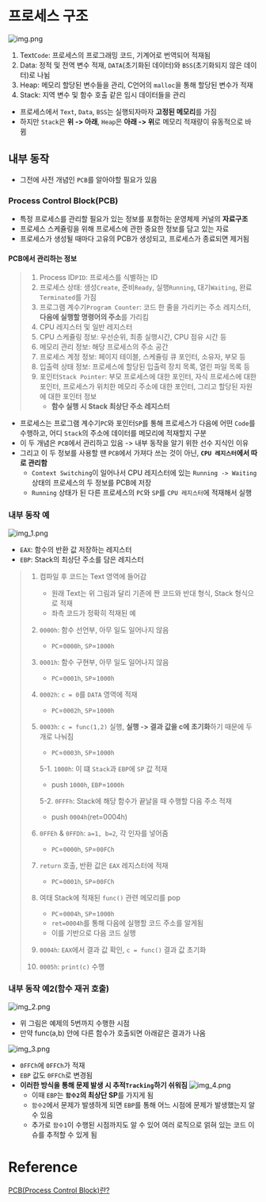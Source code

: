 # 프로세스 구조
![img.png](img.png)

1. Text`Code`: 프로세스의 프로그래밍 코드, 기계어로 번역되어 적재됨
2. Data: 정적 및 전역 변수 적재, `DATA`(초기화된 데이터)와 `BSS`(초기화되지 않은 데이터)로 나뉨
3. Heap: 메모리 할당된 변수들을 관리, C언어의 `malloc`을 통해 할당된 변수가 적재
4. Stack: 지역 변수 및 함수 호출 같은 임시 데이터들을 관리

- 프로세스에서 `Text`, `Data`, `BSS`는 실행되자마자 **고정된 메모리**를 가짐
- 하지만 `Stack`은 **위 -> 아래**, `Heap`은 **아래 -> 위**로 메모리 적재량이 유동적으로 바뀜

## 내부 동작
- 그전에 사전 개념인 `PCB`를 알아야할 필요가 있음

### Process Control Block(PCB)
- 특정 프로세스를 관리할 필요가 있는 정보를 포함하는 운영체제 커널의 **자료구조**
- 프로세스 스케쥴링을 위해 프로세스에 관한 중요한 정보를 담고 있는 자료
- 프로세스가 생성될 때마다 고유의 PCB가 생성되고, 프로세스가 종료되면 제거됨

#### PCB에서 관리하는 정보
> 1. Process ID`PID`: 프로세스를 식별하는 ID
> 2. 프로세스 상태: 생성`Create`, 준비`Ready`, 실행`Running`, 대기`Waiting`, 완료`Terminated`를 가짐
> 3. 프로그램 계수기`Program Counter`: 코드 한 줄을 가리키는 주소 레지스터, **다음에 실행할 명령어의 주소**를 가리킴
> 4. CPU 레지스터 및 일반 레지스터
> 5. CPU 스케쥴링 정보: 우선순위, 최종 실행시간, CPU 점유 시간 등
> 6. 메모리 관리 정보: 해당 프로세스의 주소 공간
> 7. 프로세스 계정 정보: 페이지 테이블, 스케쥴링 큐 포인터, 소유자, 부모 등
> 8. 입출력 상태 정보: 프로세스에 할당된 입출력 장치 목록, 열린 파일 목록 등
> 9. 포인터`Stack Pointer`: 부모 프로세스에 대한 포인터, 자식 프로세스에 대한 포인터, 프로세스가 위치한 메모리 주소에 대한 포인터, 그리고 할당된 자원에 대한 포인터 정보
>    - **함수 실행 시 Stack 최상단 주소 레지스터**

- 프로세스는 프로그램 계수기`PC`와 포인터`SP`를 통해 프로세스가 다음에 어떤 `Code`를 수행하고, 어디 `Stack`의 주소에 데이터를 메모리에 적재할지 구분
- 이 두 개념은 `PCB`에서 관리하고 있음 -> 내부 동작을 알기 위한 선수 지식인 이유
- 그리고 이 두 정보를 사용할 땐 `PCB`에서 가져다 쓰는 것이 아닌, **`CPU 레지스터`에서 따로 관리함**
  - `Context Switching`이 일어나서 CPU 레지스터에 있는 `Running -> Waiting` 상태의 프로세스의 두 정보를 PCB에 저장
  - `Running` 상태가 된 다른 프로세스의 `PC`와 `SP`를 `CPU 레지스터`에 적재해서 실행

### 내부 동작 예
![img_1.png](img_1.png)
- `EAX`: 함수의 반환 값 저장하는 레지스터
- `EBP`: Stack의 최상단 주소를 담은 레지스터

> 1. 컴파일 후 코드는 Text 영역에 들어감
>    - 원래 Text는 위 그림과 달리 기존에 짠 코드와 반대 형식, Stack 형식으로 적재
>    - 좌측 코드가 정확히 적재된 예
> 2. `0000h`: 함수 선언부, 아무 일도 일어나지 않음
>    - `PC`=`0000h`, `SP`=`1000h`
> 3. `0001h`: 함수 구현부, 아무 일도 일어나지 않음
>    - `PC`=`0001h`, `SP`=`1000h`
> 4. `0002h`: `c = 0`를 `DATA` 영역에 적재
>    - `PC`=`0002h`, `SP`=`1000h`
> 5. `0003h`: `c = func(1,2)` 실행, **실행 -> 결과 값을 c에 초기화**하기 때문에 두개로 나눠짐
>    - `PC`=`0003h`, `SP`=`1000h`
>    
>    5-1. `1000h`: 이 떄 `Stack`과 `EBP`에 `SP` 값 적재
>      - push `1000h`, `EBP`=`1000h`
> 
>    5-2. `0FFFh`: Stack에 해당 함수가 끝날을 때 수행할 다음 주소 적재
>      - push `0004h`(ret=0004h)
> 6. `0FFEh` & `0FFDh`: `a=1, b=2`, 각 인자를 넣어줌
>    - `PC`=`0000h`, `SP`=`00FCh`
> 7. `return` 호출, 반환 값은 `EAX` 레지스터에 적재
>    - `PC`=`0001h`, `SP`=`00FCh`
> 8. 여태 Stack에 적재된 `func()` 관련 메모리를 pop
>    - `PC`=`0004h`, `SP`=`1000h`
>    - `ret=0004h`를 통해 다음에 실행할 코드 주소를 알게됨
>    - 이를 기반으로 다음 코드 실행
> 9. `0004h`: `EAX`에서 결과 값 확인, `c = func()` 결과 값 초기화
> 10. `0005h`: `print(c)` 수행

### 내부 동작 예2(함수 재귀 호출)
![img_2.png](img_2.png)
- 위 그림은 예제의 5번까지 수행한 시점
- 만약 func(a,b) 안에 다른 함수가 호출되면 아래같은 결과가 나옴

![img_3.png](img_3.png)
- `0FFCh`에 `0FFCh`가 적재
- `EBP` 값도 `0FFCh`로 변경됨
- **이러한 방식을 통해 문제 발생 시 추적`Tracking`하기 쉬워짐**
  ![img_4.png](img_4.png)
  - 이때 `EBP`는 **`함수2`의 최상단 SP**를 가지게 됨
  - `함수2`에서 문제가 발생하게 되면 `EBP`를 통해 어느 시점에 문제가 발생했는지 알 수 있음
  - 추가로 `함수1`이 수행된 시점까지도 알 수 있어 여러 로직으로 얽혀 있는 코드 이슈를 추적할 수 있게 됨


# Reference

[PCB(Process Control Block)란?](https://jwprogramming.tistory.com/16)